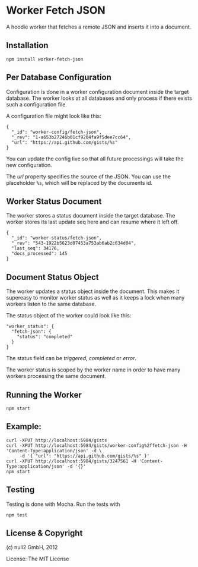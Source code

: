 # Worker Fetch JSON

A hoodie worker that fetches a remote JSON
and inserts it into a document.


## Installation


    npm install worker-fetch-json


## Per Database Configuration

Configuration is done in a worker configuration document inside the target database.
The worker looks at all databases and only process if there exists such a configuration file.

A configuration file might look like this:

    {
      "_id": "worker-config/fetch-json",
      "_rev": "1-a653b27246b01cf9204fa9f5dee7cc64",
      "url": "https://api.github.com/gists/%s"
    }

You can update the config live so that all future processings will take the new configuration.

The _url_ property specifies the source of the JSON.
You can use the placeholder `%s`, which will be replaced by the documents id.


## Worker Status Document

The worker stores a status document inside the target database.
The worker stores its last update seq here and can resume where it left off.

    {
      "_id": "worker-status/fetch-json",
      "_rev": "543-1922b5623d07453a753ab6ab2c634d04",
      "last_seq": 34176,
      "docs_processed": 145
    }


## Document Status Object

The worker updates a status object inside the document.
This makes it supereasy to monitor worker status as well as
it keeps a lock when many workers listen to the same database.

The status object of the worker could look like this:

    "worker_status": {
      "fetch-json": {
        "status": "completed"
      }
    }

The status field can be _triggered_, _completed_ or _error_.

The worker status is scoped by the worker name in order to have many workers
processing the same document.


## Running the Worker

    npm start


## Example:


    curl -XPUT http://localhost:5984/gists
    curl -XPUT http://localhost:5984/gists/worker-config%2ffetch-json -H 'Content-Type:application/json' -d \
         -d '{ "url": "https://api.github.com/gists/%s" }'
    curl -XPUT http://localhost:5984/gists/3247561 -H 'Content-Type:application/json' -d '{}'
    npm start


## Testing

Testing is done with Mocha. Run the tests with

    npm test



## License & Copyright

(c) null2 GmbH, 2012

License: The MIT License
